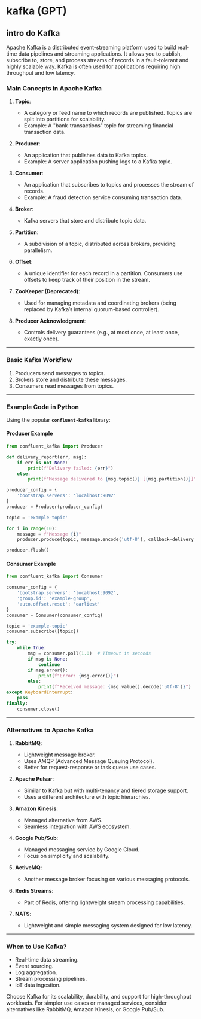 # kafka (GPT)

## intro do Kafka

Apache Kafka is a distributed event-streaming platform used to build real-time data pipelines and streaming applications. It allows you to publish, subscribe to, store, and process streams of records in a fault-tolerant and highly scalable way. Kafka is often used for applications requiring high throughput and low latency.

### **Main Concepts in Apache Kafka**

1. **Topic**:
   - A category or feed name to which records are published. Topics are split into partitions for scalability.
   - Example: A "bank-transactions" topic for streaming financial transaction data.

2. **Producer**:
   - An application that publishes data to Kafka topics.
   - Example: A server application pushing logs to a Kafka topic.

3. **Consumer**:
   - An application that subscribes to topics and processes the stream of records.
   - Example: A fraud detection service consuming transaction data.

4. **Broker**:
   - Kafka servers that store and distribute topic data.

5. **Partition**:
   - A subdivision of a topic, distributed across brokers, providing parallelism.

6. **Offset**:
   - A unique identifier for each record in a partition. Consumers use offsets to keep track of their position in the stream.

7. **ZooKeeper (Deprecated)**:
   - Used for managing metadata and coordinating brokers (being replaced by Kafka’s internal quorum-based controller).

8. **Producer Acknowledgment**:
   - Controls delivery guarantees (e.g., at most once, at least once, exactly once).

---

### **Basic Kafka Workflow**

1. Producers send messages to topics.
2. Brokers store and distribute these messages.
3. Consumers read messages from topics.

---

### **Example Code in Python**

Using the popular **`confluent-kafka`** library:

#### Producer Example

```python
from confluent_kafka import Producer

def delivery_report(err, msg):
    if err is not None:
        print(f"Delivery failed: {err}")
    else:
        print(f"Message delivered to {msg.topic()} [{msg.partition()}]")

producer_config = {
    'bootstrap.servers': 'localhost:9092'
}
producer = Producer(producer_config)

topic = 'example-topic'

for i in range(10):
    message = f"Message {i}"
    producer.produce(topic, message.encode('utf-8'), callback=delivery_report)

producer.flush()
```

#### Consumer Example

```python
from confluent_kafka import Consumer

consumer_config = {
    'bootstrap.servers': 'localhost:9092',
    'group.id': 'example-group',
    'auto.offset.reset': 'earliest'
}
consumer = Consumer(consumer_config)

topic = 'example-topic'
consumer.subscribe([topic])

try:
    while True:
        msg = consumer.poll(1.0)  # Timeout in seconds
        if msg is None:
            continue
        if msg.error():
            print(f"Error: {msg.error()}")
        else:
            print(f"Received message: {msg.value().decode('utf-8')}")
except KeyboardInterrupt:
    pass
finally:
    consumer.close()
```

---

### **Alternatives to Apache Kafka**

1. **RabbitMQ**:
   - Lightweight message broker.
   - Uses AMQP (Advanced Message Queuing Protocol).
   - Better for request-response or task queue use cases.

2. **Apache Pulsar**:
   - Similar to Kafka but with multi-tenancy and tiered storage support.
   - Uses a different architecture with topic hierarchies.

3. **Amazon Kinesis**:
   - Managed alternative from AWS.
   - Seamless integration with AWS ecosystem.

4. **Google Pub/Sub**:
   - Managed messaging service by Google Cloud.
   - Focus on simplicity and scalability.

5. **ActiveMQ**:
   - Another message broker focusing on various messaging protocols.

6. **Redis Streams**:
   - Part of Redis, offering lightweight stream processing capabilities.

7. **NATS**:
   - Lightweight and simple messaging system designed for low latency.

---

### **When to Use Kafka?**

- Real-time data streaming.
- Event sourcing.
- Log aggregation.
- Stream processing pipelines.
- IoT data ingestion.

Choose Kafka for its scalability, durability, and support for high-throughput workloads. For simpler use cases or managed services, consider alternatives like RabbitMQ, Amazon Kinesis, or Google Pub/Sub.
